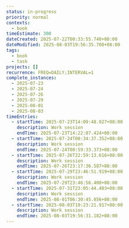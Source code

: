 ```yaml
---
status: in-progress
priority: normal
contexts:
  - book
timeEstimate: 300
dateCreated: 2025-07-22T00:33:55.740+08:00
dateModified: 2025-08-03T19:56:35.700+08:00
tags:
  - book
  - task
projects: []
recurrence: FREQ=DAILY;INTERVAL=1
complete_instances:
  - 2025-07-23
  - 2025-07-24
  - 2025-07-26
  - 2025-07-29
  - 2025-08-01
  - 2025-08-03
timeEntries:
  - startTime: 2025-07-23T14:09:48.927+08:00
    description: Work session
    endTime: 2025-07-23T14:22:07.424+08:00
  - startTime: 2025-07-24T00:34:37.352+08:00
    description: Work session
    endTime: 2025-07-24T00:59:33.373+08:00
  - startTime: 2025-07-26T22:59:13.616+08:00
    description: Work session
    endTime: 2025-07-26T23:17:36.587+08:00
  - startTime: 2025-07-29T23:46:51.919+08:00
    description: Work session
    endTime: 2025-07-29T23:46:56.400+08:00
  - startTime: 2025-07-31T23:05:44.403+08:00
    description: Work session
    endTime: 2025-08-01T06:30:45.856+08:00
  - startTime: 2025-08-03T19:23:21.917+08:00
    description: Work session
    endTime: 2025-08-03T19:56:31.182+08:00
---
```


